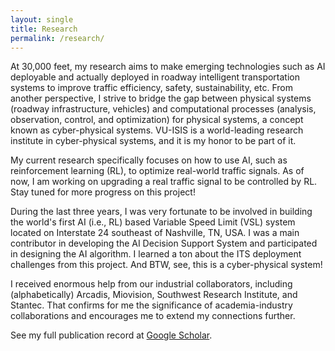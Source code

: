 ```yaml
---
layout: single
title: Research
permalink: /research/
---
```


At 30,000 feet, my research aims to make emerging technologies such as AI deployable and actually deployed in roadway intelligent transportation systems to improve traffic efficiency, safety, sustainability, etc. From another perspective, I strive to bridge the gap between physical systems (roadway infrastructure, vehicles) and computational processes (analysis, observation, control, and optimization) for physical systems, a concept known as cyber-physical systems. VU-ISIS is a world-leading research institute in cyber-physical systems, and it is my honor to be part of it.

My current research specifically focuses on how to use AI, such as reinforcement learning (RL), to optimize real-world traffic signals. As of now, I am working on upgrading a real traffic signal to be controlled by RL. Stay tuned for more progress on this project!

During the last three years, I was very fortunate to be involved in building the world's first AI (i.e., RL) based Variable Speed Limit (VSL) system located on Interstate 24 southeast of Nashville, TN, USA. I was a main contributor in developing the AI Decision Support System and participated in designing the AI algorithm. I learned a ton about the ITS deployment challenges from this project. And BTW, see, this is a cyber-physical system!

I received enormous help from our industrial collaborators, including (alphabetically) Arcadis, Miovision, Southwest Research Institute, and Stantec. That confirms for me the significance of academia-industry collaborations and encourages me to extend my connections further.

See my full publication record at [Google Scholar](https://scholar.google.com/citations?user=rVEhUBgAAAAJ&hl=en).